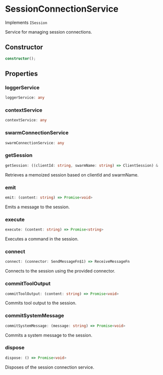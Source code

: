 # SessionConnectionService

Implements `ISession`

Service for managing session connections.

## Constructor

```ts
constructor();
```

## Properties

### loggerService

```ts
loggerService: any
```

### contextService

```ts
contextService: any
```

### swarmConnectionService

```ts
swarmConnectionService: any
```

### getSession

```ts
getSession: ((clientId: string, swarmName: string) => ClientSession) & IClearableMemoize<string> & IControlMemoize<string, ClientSession>
```

Retrieves a memoized session based on clientId and swarmName.

### emit

```ts
emit: (content: string) => Promise<void>
```

Emits a message to the session.

### execute

```ts
execute: (content: string) => Promise<string>
```

Executes a command in the session.

### connect

```ts
connect: (connector: SendMessageFn$1) => ReceiveMessageFn
```

Connects to the session using the provided connector.

### commitToolOutput

```ts
commitToolOutput: (content: string) => Promise<void>
```

Commits tool output to the session.

### commitSystemMessage

```ts
commitSystemMessage: (message: string) => Promise<void>
```

Commits a system message to the session.

### dispose

```ts
dispose: () => Promise<void>
```

Disposes of the session connection service.
